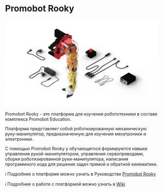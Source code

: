 # Promobot Rooky

![](https://github.com/Promobot-education/rooky/blob/main/docs/res/all_white_bg_3.png)

Promobot Rooky - это платформа для изучения робототехники в составе комплекса Promobot Education. 

Платформа представляет собой роботизированную механическую руку-манипулятор, предназначенную для изучения мехатроники и электроники. 

С помощью Promobot Rooky у обучающегося формируются навыки управления рукой-манипулятором, управления сервоприводами, сборки роботизированной руки-манипулятора, написания программного кода для решения задач прямой и обратной кинематики.
 
ℹ️ Подробнее о платформе можно узнать в Руководстве [Promobot Rooky](https://github.com/Promobot-education/rooky/blob/main/docs/Promobot_Rooky_manual_screen_spreads.pdf)

ℹ️ Подробнее о работе с платформой можно узнать в [Wiki](https://github.com/Promobot-education/rooky/wiki)

